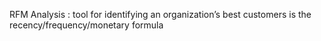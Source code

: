RFM Analysis : tool for identifying an organization’s best customers is the recency/frequency/monetary formula

